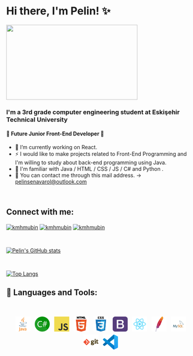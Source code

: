 # Hi there, I'm Pelin! :sparkles: 

<img src="https://media.giphy.com/media/CcwLAV11cALh3OuEJ5/giphy.gif" width="350" height="200" align="center" />


### I'm a 3rd grade computer engineering student at Eskişehir Technical University
#### :tada: Future Junior Front-End Developer :tada:
- 🌱 I’m currently working on React.
- ⚡ I would like to make projects related to Front-End Programming and I'm willing to study about back-end programming using Java.
- 💬 I'm familiar with Java / HTML / CSS / JS / C# and Python .
- 🧐 You can contact me through this mail address. -> pelinsenavarol@outlook.com

</br>

 <!-- Connect with me -->
 <h2 align="left">Connect with me:</h3>
 <p align="left">
  
 <a href="https://www.linkedin.com/in/pelin-sena-varol/" target="blank"><img align="center" src="https://github.com/kmhmubin/kmhmubin/blob/master/assets/linkedin.svg" alt="kmhmubin" height="30" width="30" /></a>
   <a href="https://twitter.com/psvderler" target="blank"><img align="center" src="https://github.com/kmhmubin/kmhmubin/blob/master/assets/twitter.svg" alt="kmhmubin" height="30" width="30" /></a>
 <a href="https://www.instagram.com/pelinsenavarol/" target="blank"><img align="center" src="https://github.com/kmhmubin/kmhmubin/blob/master/assets/instagram.svg" alt="kmhmubin" height="30" width="30" /></a>
  
  </br>
  
[![Pelin's GitHub stats](https://github-readme-stats.vercel.app/api?username=pelinvarol&theme=gruvbox_light&show_icons=true)](https://github.com/pelinvarol/github-readme-stats)

</br>



[![Top Langs](https://github-readme-stats.vercel.app/api/top-langs/?username=pelinvarol&theme=gruvbox_light&show_icons=true)](https://github.com/pelinvarol/github-readme-stats)



## 🧰 Languages and Tools:
</br>
<p align="center">
   <a href="https://www.java.com/tr/" target="blank"><img src="https://raw.githubusercontent.com/github/explore/80688e429a7d4ef2fca1e82350fe8e3517d3494d/topics/java/java.png" alt="Java" height="40" style="vertical-align:top; margin:4px"></a>
    <a href="https://www.w3schools.com/cs/index.php" target="blank"> <img src="https://raw.githubusercontent.com/github/explore/80688e429a7d4ef2fca1e82350fe8e3517d3494d/topics/csharp/csharp.png" alt="CSharp" height="40" style="vertical-align:top; margin:4px"></a>
    <a href="https://www.w3schools.com/js/" target="blank">  <img src="https://raw.githubusercontent.com/github/explore/80688e429a7d4ef2fca1e82350fe8e3517d3494d/topics/javascript/javascript.png" alt="Javascript" height="40" style="vertical-align:top; margin:4px"></a>
    <a href="https://www.w3schools.com/html/default.asp" target="blank"><img src="https://raw.githubusercontent.com/github/explore/80688e429a7d4ef2fca1e82350fe8e3517d3494d/topics/html/html.png" alt="HTML" height="40" style="vertical-align:top; margin:4px"></a>
   <a href="https://www.w3schools.com/css/default.asp" target="blank"> <img src="https://raw.githubusercontent.com/github/explore/80688e429a7d4ef2fca1e82350fe8e3517d3494d/topics/css/css.png" alt="CSS" height="40" style="vertical-align:top; margin:4px"></a>
     <a href="https://getbootstrap.com/" target="blank"> <img src="https://raw.githubusercontent.com/github/explore/80688e429a7d4ef2fca1e82350fe8e3517d3494d/topics/bootstrap/bootstrap.png" alt="Bootstrap" height="40" style="vertical-align:top; margin:4px"></a>
     <a href="https://tr.reactjs.org/" target="blank"> <img src="https://raw.githubusercontent.com/github/explore/80688e429a7d4ef2fca1e82350fe8e3517d3494d/topics/react/react.png" alt="React" height="40" style="vertical-align:top; margin:4px"></a>
  <a href="https://maven.apache.org/" target="blank"> <img src="https://raw.githubusercontent.com/github/explore/80688e429a7d4ef2fca1e82350fe8e3517d3494d/topics/maven/maven.png" alt="Maven" height="40" style="vertical-align:top; margin:4px"></a>
 <a href="https://www.mysql.com/" target="blank"> <img src="https://raw.githubusercontent.com/github/explore/80688e429a7d4ef2fca1e82350fe8e3517d3494d/topics/mysql/mysql.png" alt="MySQL" height="40" style="vertical-align:top; margin:4px"></a>
 <a href="https://git-scm.com/" target="blank"> <img src="https://raw.githubusercontent.com/github/explore/80688e429a7d4ef2fca1e82350fe8e3517d3494d/topics/git/git.png" alt="Git" height="40" style="vertical-align:top; margin:4px"></a>
   <a href="https://code.visualstudio.com/" target="blank"><img src="https://raw.githubusercontent.com/github/explore/80688e429a7d4ef2fca1e82350fe8e3517d3494d/topics/visual-studio-code/visual-studio-code.png" alt="VS Code" height="40" style="vertical-align:top; margin:4px"> </a>
  
   
 <!--  <img src="https://raw.githubusercontent.com/github/explore/80688e429a7d4ef2fca1e82350fe8e3517d3494d/topics/python/python.png" alt="Python" height="40" style="vertical-align:top; margin:4px"> -->
   

